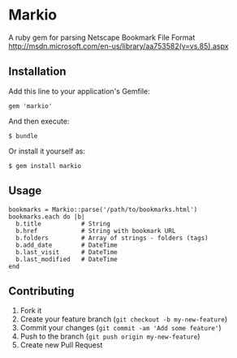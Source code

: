 # Markio

A ruby gem for parsing Netscape Bookmark File Format
http://msdn.microsoft.com/en-us/library/aa753582(v=vs.85).aspx

## Installation

Add this line to your application's Gemfile:

    gem 'markio'

And then execute:

    $ bundle

Or install it yourself as:

    $ gem install markio

## Usage

    bookmarks = Markio::parse('/path/to/bookmarks.html')
    bookmarks.each do |b|
      b.title           # String
      b.href            # String with bookmark URL
      b.folders         # Array of strings - folders (tags)
      b.add_date        # DateTime
      b.last_visit      # DateTime
      b.last_modified   # DateTime
    end

## Contributing

1. Fork it
2. Create your feature branch (`git checkout -b my-new-feature`)
3. Commit your changes (`git commit -am 'Add some feature'`)
4. Push to the branch (`git push origin my-new-feature`)
5. Create new Pull Request
